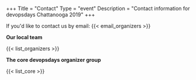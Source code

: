 +++
Title = "Contact"
Type = "event"
Description = "Contact information for devopsdays Chattanooga 2019"
+++

If you'd like to contact us by email: {{< email_organizers >}}

**Our local team**

{{< list_organizers >}}

**The core devopsdays organizer group**

{{< list_core >}}
